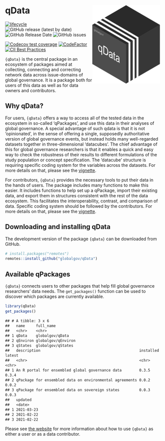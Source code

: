 
# qData <img src="man/figures/qdata_hexlogo.png" align="right" width="220"/>

<!-- badges: start -->

[![lifecycle](https://img.shields.io/badge/lifecycle-experimental-orange.svg)](https://www.tidyverse.org/lifecycle/#experimental)
![GitHub release (latest by
date)](https://img.shields.io/github/v/release/globalgov/qData) ![GitHub
Release
Date](https://img.shields.io/github/release-date/globalgov/qData)
![GitHub
issues](https://img.shields.io/github/issues-raw/globalgov/qData)
<!-- [![HitCount](http://hits.dwyl.com/globalgov/qData.svg)](http://hits.dwyl.com/globalgov/qData) -->
[![Codecov test
coverage](https://codecov.io/gh/globalgov/qData/branch/main/graph/badge.svg)](https://codecov.io/gh/globalgov/qData?branch=main)
[![CodeFactor](https://www.codefactor.io/repository/github/globalgov/qdata/badge)](https://www.codefactor.io/repository/github/globalgov/qdata)
[![CII Best
Practices](https://bestpractices.coreinfrastructure.org/projects/4562/badge)](https://bestpractices.coreinfrastructure.org/projects/4562)
<!-- ![GitHub All Releases](https://img.shields.io/github/downloads/jhollway/roctopus/total) -->
<!-- badges: end -->

`{qData}` is the central package in an ecosystem of packages aimed at
collecting, connecting and correcting network data across issue-domains
of global governance. It is a package both for users of this data as
well as for data owners and contributors.

## Why qData?

For users, `{qData}` offers a way to access all of the tested data in
the ecosystem in so-called ‘qPackages’, and use this data in their
analyses of global governance. A special advantage of such qdata is that
it is not ‘opinionated’, in the sense of offering a single, supposedly
authoritative version of global governance events, but instead holds
many well-regarded datasets together in three-dimensional ‘datacubes’.
The chief advantage of this for global governance researchers is that it
enables a quick and easy way to check the robustness of their results to
different formulations of the study population or concept specification.
The ‘datacube’ structure is requiring specific coding system for the
variables across the datasets. For more details on that, please see the
[vignette](https://globalgov.github.io/qData/articles/user.html).

For contributors, `{qData}` provides the necessary tools to put their
data in the hands of users. The package includes many functions to make
this easier. It includes functions to help set up a qPackage, import
their existing data, and export them in structures consistent with the
rest of the data ecosystem. This facilitates the interoperability,
contrast, and comparison of data. Specific coding system should be
followed by the contributors. For more details on that, please see the
[vignette](https://globalgov.github.io/qData/articles/developer.html).

## Downloading and installing qData

The development version of the package `{qData}` can be downloaded from
GitHub.

``` r
# install.packages("remotes")
remotes::install_github("globalgov/qData")
```

## Available qPackages

`{qData}` connects users to other packages that help fill global
governance researchers’ data needs. The `get_packages()` function can be
used to discover which packages are currently available.

``` r
library(qData)
get_packages()
```

    ## # A tibble: 3 x 6
    ##   name     full_name         
    ##   <chr>    <chr>             
    ## 1 qData    globalgov/qData   
    ## 2 qEnviron globalgov/qEnviron
    ## 3 qStates  globalgov/qStates 
    ##   description                                             installed latest
    ##   <chr>                                                   <chr>     <chr> 
    ## 1 An R portal for ensembled global governance data        0.3.5     0.3.4 
    ## 2 qPackage for ensembled data on environmental agreements 0.0.2     0.0.2 
    ## 3 qPackage for ensembled data on sovereign states         0.0.3     0.0.3 
    ##   updated   
    ##   <date>    
    ## 1 2021-03-23
    ## 2 2021-02-22
    ## 3 2021-02-22

Please see [the website](https://globalgov.github.io/qData/) for more
information about how to use `{qData}` as either a user or as a data
contributor.
